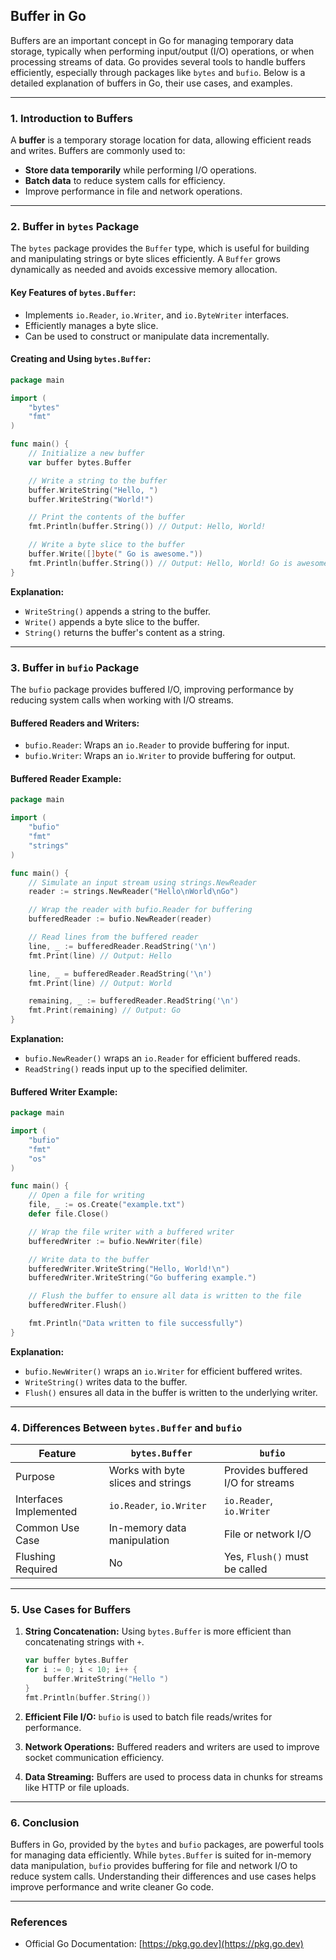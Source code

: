 ## Buffer in Go

Buffers are an important concept in Go for managing temporary data storage, typically when performing input/output (I/O) operations, or when processing streams of data. Go provides several tools to handle buffers efficiently, especially through packages like `bytes` and `bufio`. Below is a detailed explanation of buffers in Go, their use cases, and examples.

---

### 1. **Introduction to Buffers**

A **buffer** is a temporary storage location for data, allowing efficient reads and writes. Buffers are commonly used to:
- **Store data temporarily** while performing I/O operations.
- **Batch data** to reduce system calls for efficiency.
- Improve performance in file and network operations.

---

### 2. **Buffer in `bytes` Package**

The `bytes` package provides the `Buffer` type, which is useful for building and manipulating strings or byte slices efficiently. A `Buffer` grows dynamically as needed and avoids excessive memory allocation.

#### **Key Features of `bytes.Buffer`:**
- Implements `io.Reader`, `io.Writer`, and `io.ByteWriter` interfaces.
- Efficiently manages a byte slice.
- Can be used to construct or manipulate data incrementally.

#### **Creating and Using `bytes.Buffer`:**

```go
package main

import (
	"bytes"
	"fmt"
)

func main() {
	// Initialize a new buffer
	var buffer bytes.Buffer

	// Write a string to the buffer
	buffer.WriteString("Hello, ")
	buffer.WriteString("World!")

	// Print the contents of the buffer
	fmt.Println(buffer.String()) // Output: Hello, World!

	// Write a byte slice to the buffer
	buffer.Write([]byte(" Go is awesome."))
	fmt.Println(buffer.String()) // Output: Hello, World! Go is awesome.
}
```

**Explanation:**
- `WriteString()` appends a string to the buffer.
- `Write()` appends a byte slice to the buffer.
- `String()` returns the buffer's content as a string.

---

### 3. **Buffer in `bufio` Package**

The `bufio` package provides buffered I/O, improving performance by reducing system calls when working with I/O streams.

#### **Buffered Readers and Writers:**
- `bufio.Reader`: Wraps an `io.Reader` to provide buffering for input.
- `bufio.Writer`: Wraps an `io.Writer` to provide buffering for output.

#### **Buffered Reader Example:**

```go
package main

import (
	"bufio"
	"fmt"
	"strings"
)

func main() {
	// Simulate an input stream using strings.NewReader
	reader := strings.NewReader("Hello\nWorld\nGo")

	// Wrap the reader with bufio.Reader for buffering
	bufferedReader := bufio.NewReader(reader)

	// Read lines from the buffered reader
	line, _ := bufferedReader.ReadString('\n')
	fmt.Print(line) // Output: Hello

	line, _ = bufferedReader.ReadString('\n')
	fmt.Print(line) // Output: World

	remaining, _ := bufferedReader.ReadString('\n')
	fmt.Print(remaining) // Output: Go
}
```

**Explanation:**
- `bufio.NewReader()` wraps an `io.Reader` for efficient buffered reads.
- `ReadString()` reads input up to the specified delimiter.

#### **Buffered Writer Example:**

```go
package main

import (
	"bufio"
	"fmt"
	"os"
)

func main() {
	// Open a file for writing
	file, _ := os.Create("example.txt")
	defer file.Close()

	// Wrap the file writer with a buffered writer
	bufferedWriter := bufio.NewWriter(file)

	// Write data to the buffer
	bufferedWriter.WriteString("Hello, World!\n")
	bufferedWriter.WriteString("Go buffering example.")

	// Flush the buffer to ensure all data is written to the file
	bufferedWriter.Flush()

	fmt.Println("Data written to file successfully")
}
```

**Explanation:**
- `bufio.NewWriter()` wraps an `io.Writer` for efficient buffered writes.
- `WriteString()` writes data to the buffer.
- `Flush()` ensures all data in the buffer is written to the underlying writer.

---

### 4. **Differences Between `bytes.Buffer` and `bufio`**

| Feature                  | `bytes.Buffer`                     | `bufio`                            |
|--------------------------|------------------------------------|-----------------------------------|
| Purpose                  | Works with byte slices and strings | Provides buffered I/O for streams |
| Interfaces Implemented   | `io.Reader`, `io.Writer`          | `io.Reader`, `io.Writer`          |
| Common Use Case          | In-memory data manipulation       | File or network I/O               |
| Flushing Required        | No                                 | Yes, `Flush()` must be called     |

---

### 5. **Use Cases for Buffers**

1. **String Concatenation:** Using `bytes.Buffer` is more efficient than concatenating strings with `+`.
   ```go
   var buffer bytes.Buffer
   for i := 0; i < 10; i++ {
       buffer.WriteString("Hello ")
   }
   fmt.Println(buffer.String())
   ```

2. **Efficient File I/O:** `bufio` is used to batch file reads/writes for performance.

3. **Network Operations:** Buffered readers and writers are used to improve socket communication efficiency.

4. **Data Streaming:** Buffers are used to process data in chunks for streams like HTTP or file uploads.

---

### 6. **Conclusion**

Buffers in Go, provided by the `bytes` and `bufio` packages, are powerful tools for managing data efficiently. While `bytes.Buffer` is suited for in-memory data manipulation, `bufio` provides buffering for file and network I/O to reduce system calls. Understanding their differences and use cases helps improve performance and write cleaner Go code.

---

### References
- Official Go Documentation: [https://pkg.go.dev](https://pkg.go.dev)

